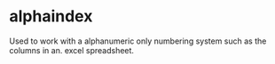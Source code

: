 # alphaindex
Used to work with a alphanumeric only numbering system such as the columns in an. excel spreadsheet. 
